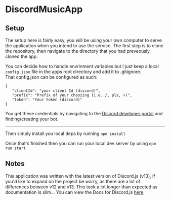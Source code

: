 # DiscordMusicApp
## Setup
The setup here is fairly easy, you will be using your own computer to serve the application when you intend to use the service. 
The first step is to clone the repository, then navigate to the directory that you had preveously cloned the app.

You can decide how to handle envrinment variables but I just keep a local `config.json` file in the apps root directory and add it to .gitignore.\
That config.json can be configured as such: 

```
{
   "clientId": "your client Id (discord)",
   "prefix": "Prefix of your choozing (i.e. /, pls, +)",
   "token": "Your token (discord)"
}
```

You get these credentials by navigating to the [Discord developer portal](https://discord.com/developers/applications) and finding/creating your bot.

---

Then simply install you local deps by running `npm install` 

Once that's finished then you can run your local dev server by using `npm run start`

## Notes
This application was written with the latest version of Discord.js (v13), if you'd like to expand on the project be warry, as there are a lot of differences between v12 and v13. This took a lot longer than expected as documentation is slim...
You can view the Docs for Discord.js [here](https://discord.js.org/#/docs/main/stable/general/welcome).
